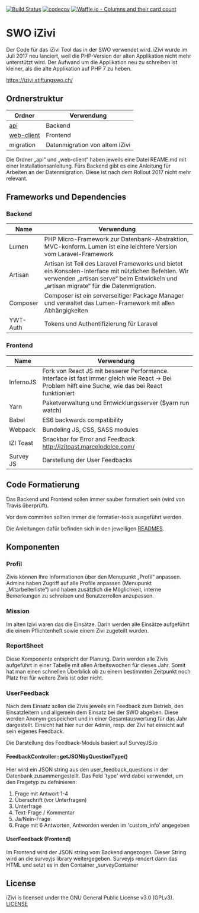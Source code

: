 [![Build Status](https://travis-ci.org/stiftungswo/izivi.svg?branch=master)](https://travis-ci.org/stiftungswo/izivi)
[![codecov](https://codecov.io/gh/stiftungswo/izivi/branch/master/graph/badge.svg)](https://codecov.io/gh/stiftungswo/izivi)
[![Waffle.io - Columns and their card count](https://badge.waffle.io/stiftungswo/izivi.svg?columns=all)](https://waffle.io/stiftungswo/izivi)



# SWO iZivi #

Der Code für das iZivi Tool das in der SWO verwendet wird. iZivi wurde im Juli 2017 neu lanciert, weil die PHP-Version der alten Applikation nicht mehr unterstützt wird. Der Aufwand um die Applikation neu zu schreiben ist kleiner, als die alte Applikation auf PHP 7 zu heben.

https://izivi.stiftungswo.ch/

## Ordnerstruktur

Ordner | Verwendung
--- | ---
[api](api/readme.md) | Backend
[web-client](web-client/readme.md) | Frontend
migration | Datenmigration von altem iZivi

Die Ordner „api“ und „web-client“ haben jeweils eine Datei REAME.md mit einer Installationsanleitung. Fürs Backend gibt es eine Anleitung für Arbeiten an der Datenmigration. Diese ist nach dem Rollout 2017 nicht mehr relevant.

## Frameworks und Dependencies

### Backend
| Name | Verwendung |
| --- | --- |
| Lumen | PHP Micro-Framework zur Datenbank-Abstraktion, MVC-konform. Lumen ist eine leichtere Version vom Laravel-Framework |
| Artisan	| Artisan ist Teil des Laravel Frameworks und bietet ein Konsolen-Interface mit nützlichen Befehlen. Wir verwenden „artisan serve“ beim Entwickeln und „artisan migrate“ für die Datenmigration. |
| Composer | Composer ist ein serverseitiger Package Manager und verwaltet das Lumen-Framework mit allen Abhängigkeiten |
| YWT-Auth | Tokens und Authentifizierung für Laravel |

### Frontend
| Name                    | Verwendung       |
| --- | --- |
| InfernoJS                  | Fork von React JS mit besserer Performance. Interface ist fast immer gleich wie React -> Bei Problem hilft eine Suche, wie das bei React funktioniert |
| Yarn                       | Paketverwaltung und Entwicklungsserver ($yarn run watch) |
| Babel                      | ES6 backwards compatibility |
| Webpack                    | Bundeling JS, CSS, SASS modules |
| IZI Toast                  | Snackbar for Error and Feedback http://izitoast.marcelodolce.com/ |
| Survey JS                  | Darstellung der User Feedbacks |

## Code Formatierung

Das Backend und Frontend sollen immer sauber formatiert sein (wird von Travis überprüft).

Vor dem commiten sollten immer die formatier-tools ausgeführt werden.

Die Anleitungen dafür befinden sich in den jeweiligen [READMES](#ordnerstruktur).

## Komponenten

### Profil
Zivis können Ihre Informationen über den Menupunkt „Profil“ anpassen. Admins haben Zugriff auf alle Profile anpassen (Menupunkt „Mitarbeiterliste“) und haben zusätzlich die Möglichkeit, interne Bemerkungen zu schreiben und Benutzerrollen anzupassen.

### Mission
Im alten Izivi waren das die Einsätze. Darin werden alle Einsätze aufgeführt die einem Pflichtenheft sowie einem Zivi zugeteilt wurden.

### ReportSheet
Diese Komponente entspricht der Planung. Darin werden alle Zivis aufgeführt in einer Tabelle mit allen Arbeitswochen für dieses Jahr. Somit hat man einen schnellen Überblick ob zu einem bestimmten Zeitpunkt noch Platz frei für weitere Zivis ist oder nicht.

### UserFeedback
Nach dem Einsatz sollen die Zivis jeweils ein Feedback zum Betrieb, den Einsatzleitern und allgemein dem Einsatz bei der SWO abgeben. Diese werden Anonym gespeichert und in einer Gesamtauswertung für das Jahr dargestellt. Einsicht hat hier nur der Admin, resp. der Zivi hat einsicht auf sein eigenes Feedback.

Die Darstellung des Feedback-Moduls basiert auf SurveyJS.io

#### FeedbackController::getJSONbyQuestionType()

Hier wird ein JSON string aus den user_feedback_questions in der Datenbank zusammengestellt. Das Feld 'type' wird dabei verwendet, um den Fragetyp zu defninieren:

1. Frage mit Antwort 1-4
2. Überschrift (vor Unterfragen)
3. Unterfrage
4. Text-Frage / Kommentar
5. Ja/Nein-Frage
6. Frage mit 6 Antworten, Antworden werden im 'custom_info' angegeben

#### UserFeedback (Frontend)

Im Frontend wird der JSON string vom Backend angezogen. Dieser String wird an die surveyjs library weitergegeben. Surveyjs rendert dann das HTML und setzt es in den Container „surveyContainer

## License

iZivi is licensed under the GNU General Public License v3.0 (GPLv3). [LICENSE](LICENSE)
